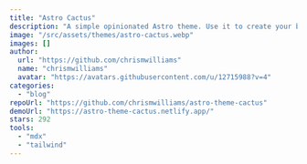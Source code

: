 ```yaml
---
title: "Astro Cactus"
description: "A simple opinionated Astro theme. Use it to create your blog or website."
image: "/src/assets/themes/astro-cactus.webp"
images: []
author:
  url: "https://github.com/chrismwilliams"
  name: "chrismwilliams"
  avatar: "https://avatars.githubusercontent.com/u/12715988?v=4"
categories:
  - "blog"
repoUrl: "https://github.com/chrismwilliams/astro-theme-cactus"
demoUrl: "https://astro-theme-cactus.netlify.app/"
stars: 292
tools:
  - "mdx"
  - "tailwind"
---
```

